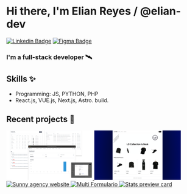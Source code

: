 # Hi there, I'm Elian Reyes / @elian-dev
[![Linkedin Badge](https://img.shields.io/badge/-eliandev-blue?style=flat-square&logo=Linkedin&logoColor=white&link=https://www.linkedin.com/in/eliandev/)](https://www.linkedin.com/in/eliandev/)
[![Figma Badge](https://img.shields.io/badge/-eliandev-purple?style=flat-square&logo=Figma&logoColor=white&link=https://www.linkedin.com/in/eliandev/)](https://www.figma.com/@eliandev)

### I'm a full-stack developer 🛰️

## Skills ✨
- Programming: JS, PYTHON, PHP
- React.js, VUE.js, Next.js, Astro. build.

## Recent projects 🚧

<a href='https://ecommerce-store-rho-lovat.vercel.app/' target='_blank'>
  <img width='45%' src='./imgs/admin-git.png' alt='Admin dasboard' />
</a>
<a href='https://saas-ecommerce-admin.vercel.app/019b2c62-c359-4796-96c7-4006a9da50a3' target='_blank'>
  <img  width='45%' src='./imgs/store-git.png' alt='Admin dasboard' />
</a>

<a href='https://sunny-agency-landing-page-5p6b.vercel.app/' target='_blank'>
  <img width='30%' src='https://i.imgur.com/6jZ9Zdm.png' alt='Sunny agency website' />
</a>
<a href='https://multi-step-form-main-dusky.vercel.app/' target='_blank'>
  <img width='30%' src='https://i.imgur.com/pUSCwCa.png' alt='Multi Formulario' />
</a>
<a href='https://stats-preview-card-component-main-fm.vercel.app/' target='_blank'>
  <img width='30%' src='https://i.imgur.com/jugAVAS.png' alt='Stats preview card' />
</a>
